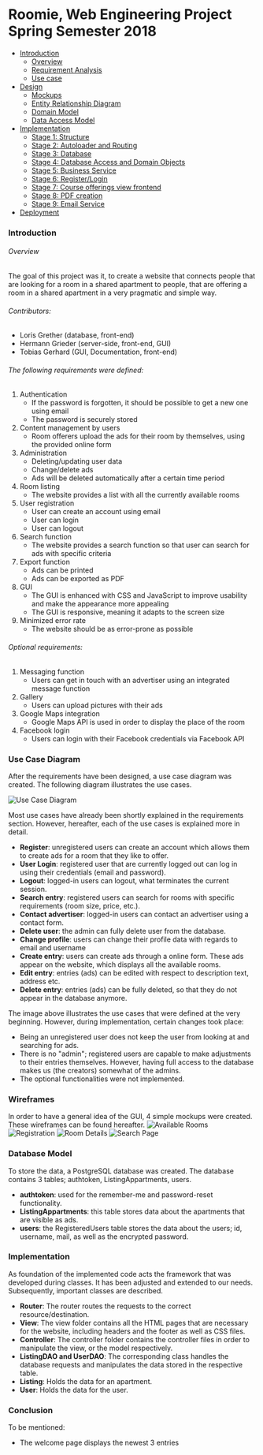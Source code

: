 # **Roomie, Web Engineering Project Spring Semester 2018**

- [Introduction](#introduction)
  - [Overview](#overview)
  - [Requirement Analysis](#requirement-analysis)
  - [Use case](#use-case)
- [Design](#design)
  - [Mockups](#mockups)
  - [Entity Relationship Diagram](#entity-relationship-diagram)
  - [Domain Model](#domain-model)
  - [Data Access Model](#data-access-model)
- [Implementation](#implementation)
  - [Stage 1: Structure](#stage-1-structure)
  - [Stage 2: Autoloader and Routing](#stage-2-autoloader-and-routing)
  - [Stage 3: Database](#stage-3-database)
  - [Stage 4: Database Access and Domain Objects](#stage-4-database-access-and-domain-objects)
  - [Stage 5: Business Service](#stage-5-business-services)
  - [Stage 6: Register/Login](#stage-6-registerlogin)
  - [Stage 7: Course offerings view frontend](#stage-7-course-offerings-view-frontend)
  - [Stage 8: PDF creation](#stage-8-pdf-creation)
  - [Stage 9: Email Service](#stage-9-email-service)
- [Deployment](#deployment)


### Introduction
###### Overview
The goal of this project was it, to create a website that connects people that are looking for a room in a shared apartment to people, that are offering a room in a shared apartment in a very pragmatic and simple way.

###### Contributors:
* Loris Grether (database, front-end)
* Hermann Grieder (server-side, front-end, GUI)
* Tobias Gerhard (GUI, Documentation, front-end)

###### The following requirements were defined:
1. Authentication
   * If the password is forgotten, it should be possible to get a new one using email
   * The password is securely stored
2. Content management by users
   * Room offerers upload the ads for their room by themselves, using the provided online form
3. Administration
   * Deleting/updating user data
   * Change/delete ads
   * Ads will be deleted automatically after a certain time period
4. Room listing
   * The website provides a list with all the currently available rooms
5. User registration
   * User can create an account using email
   * User can login
   * User can logout
6. Search function
   * The website provides a search function so that user can search for ads with specific criteria
7. Export function
   * Ads can be printed
   * Ads can be exported as PDF
8. GUI
   * The GUI is enhanced with CSS and JavaScript to improve usability and make the appearance more appealing
   * The GUI is responsive, meaning it adapts to the screen size
9. Minimized error rate
   * The website should be as error-prone as possible
###### Optional requirements:
1. Messaging function
   * Users can get in touch with an advertiser using an integrated message function
2. Gallery
   * Users can upload pictures with their ads
3. Google Maps integration
   * Google Maps API is used in order to display the place of the room
4. Facebook login
   * Users can login with their Facebook credentials via Facebook API

### Use Case Diagram
After the requirements have been designed, a use case diagram was created. The following diagram illustrates the use cases. 

![Use Case Diagram](https://github.com/Yardie83/WE-roomie/blob/master/UseCaseDiagram.jpeg "Use Case Diagram")

Most use cases have already been shortly explained in the requirements section. However, hereafter, each of the use cases is explained more in detail.
* **Register**: unregistered users can create an account which allows them to create ads for a room that they like to offer.
* **User Login**: registered user that are currently logged out can log in using their credentials (email and password).
* **Logout**: logged-in users can logout, what terminates the current session.
* **Search entry**: registered users can search for rooms with specific requirements (room size, price, etc.).
* **Contact advertiser**: logged-in users can contact an advertiser using a contact form.
* **Delete user**: the admin can fully delete user from the database.
* **Change profile**: users can change their profile data with regards to email and username
* **Create entry**: users can create ads through a online form. These ads appear on the website, which displays all the available rooms.
* **Edit entry**: entries (ads) can be edited with respect to description text, address etc.
* **Delete entry**: entries (ads) can be fully deleted, so that they do not appear in the database anymore.

The image above illustrates the use cases that were defined at the very beginning. However, during implementation, certain changes took place:
* Being an unregistered user does not keep the user from looking at and searching for ads.
* There is no "admin"; registered users are capable to make adjustments to their entries themselves. However, having full access to the database makes us (the creators) somewhat of the admins.
* The optional functionalities were not implemented.

### Wireframes
In order to have a general idea of the GUI, 4 simple mockups were created. These wireframes can be found hereafter.
![Available Rooms](https://github.com/Yardie83/roomie/blob/master/AvailableRoomsMockup.png "Available Rooms")
![Registration](https://github.com/Yardie83/roomie/blob/master/RegistrationMockup.png "Registration")
![Room Details](https://github.com/Yardie83/roomie/blob/master/RoomDetailMockup.png "Room Details")
![Search Page](https://github.com/Yardie83/roomie/blob/master/SearchPageMockup.png "Search Page")

### Database Model
To store the data, a PostgreSQL database was created. The database contains 3 tables; authtoken, ListingAppartments, users.
* **authtoken**: used for the remember-me and password-reset functionality.
* **ListingAppartments**: this table stores data about the apartments that are visible as ads.
* **users**: the RegisteredUsers table stores the data about the users; id, username, mail, as well as the encrypted password.

### Implementation
As foundation of the implemented code acts the framework that was developed during classes. It has been adjusted and extended to our needs. Subsequently, important classes are described.
* **Router**: The router routes the requests to the correct resource/destination.
* **View**: The view folder contains all the HTML pages that are necessary for the website, including headers and the footer as well as CSS files.
* **Controller**: The controller folder contains the controller files in order to manipulate the view, or the model respectively.
* **ListingDAO and UserDAO**: The corresponding class handles the database requests and manipulates the data stored in the respective table.
* **Listing**: Holds the data for an apartment.
* **User**: Holds the data for the user.

### Conclusion
To be mentioned:
- The welcome page displays the newest 3 entries
